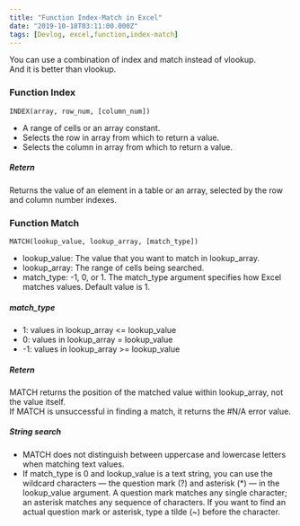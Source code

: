 ```yaml
---
title: "Function Index-Match in Excel"
date: "2019-10-18T03:11:00.000Z"
tags: [Devlog, excel,function,index-match]
---
```


You can use a combination of index and match instead of vlookup.  
And it is better than vlookup.

### Function Index
```
INDEX(array, row_num, [column_num])
```
* A range of cells or an array constant.
* Selects the row in array from which to return a value.
* Selects the column in array from which to return a value.

##### Retern
Returns the value of an element in a table or an array, selected by the row and column number indexes.

### Function Match
```
MATCH(lookup_value, lookup_array, [match_type])
```
* lookup\_value: The value that you want to match in lookup\_array.
* lookup\_array: The range of cells being searched.
* match\_type: -1, 0, or 1. The match_type argument specifies how Excel matches values. Default value is 1.

##### match_type
* 1: values in lookup\_array <= lookup\_value
* 0: values in lookup\_array = lookup\_value
* -1: values in lookup\_array >= lookup\_value

##### Retern
MATCH returns the position of the matched value within lookup\_array, not the value itself.  
If MATCH is unsuccessful in finding a match, it returns the \#N/A error value.

##### String search
* MATCH does not distinguish between uppercase and lowercase letters when matching text values.
* If match\_type is 0 and lookup\_value is a text string, you can use the wildcard characters — the question mark (?) and asterisk (\*) — in the lookup_value argument. A question mark matches any single character; an asterisk matches any sequence of characters. If you want to find an actual question mark or asterisk, type a tilde (~) before the character.

